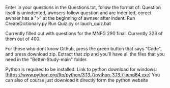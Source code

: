 Enter in your questions in the Questions.txt, follow the format of: Question itself is unindented, awnsers follow question and are indented, corect awnser has a ">" at the beginning of awnser after indent.
Run CreateDictionary.py
Run Quiz.py or lauch_quiz.bat

Currently filled out with questions for the MNFG 290 final. Currently 323 of them out of 400.

For those who dont know Github, press the green button that says "Code", and press download zip. Extract that zip and you'll have all the files that you need in the "Better-Study-main" folder.

Python is required to be installed.
Link to python download for windows: [https://www.python.org/ftp/python/3.13.7/python-3.13.7-amd64.exe]
You can also of course just download it directly form the python website
